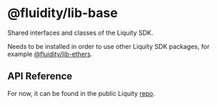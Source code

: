 # @fluidity/lib-base

Shared interfaces and classes of the Liquity SDK.

Needs to be installed in order to use other Liquity SDK packages, for example [@fluidity/lib-ethers](https://www.npmjs.com/package/@liquity/lib-ethers).

## API Reference

For now, it can be found in the public Liquity [repo](https://github.com/liquity/liquity/blob/master/docs/sdk/lib-base.md).
